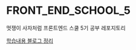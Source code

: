 # FRONT_END_SCHOOL_5
멋쟁이 사자처럼 프론트엔드 스쿨 5기 공부 레포지토리

[학습내용 블로그 정리](https://velog.io/@oxxun21/series/%EB%A9%8B%EC%82%AC-%ED%94%84%EB%A1%A0%ED%8A%B8%EC%97%94%EB%93%9C-%EC%8A%A4%EC%BF%A8-%EA%B3%B5%EB%B6%80-%EC%9D%BC%EC%A7%80)
